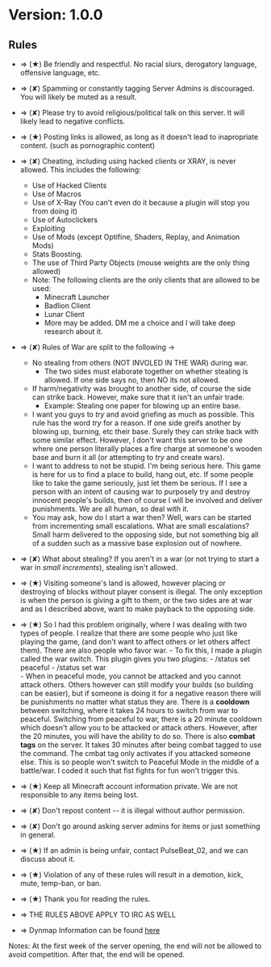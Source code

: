 # Version: 1.0.0
## Rules

- => (★) Be friendly and respectful. No racial slurs, derogatory language, offensive language, etc.

- => (✘) Spamming or constantly tagging Server Admins is discouraged. You will likely be muted as a result.

- => (✘) Please try to avoid religious/political talk on this server. It will likely lead to negative conflicts.

- => (★) Posting links is allowed, as long as it doesn't lead to inapropriate content. (such as pornographic content)

- => (✘) Cheating, including using hacked clients or XRAY, is never allowed. This includes the following: 
	- Use of Hacked Clients
	- Use of Macros
	- Use of X-Ray (You can't even do it because a plugin will stop you from doing it)
	- Use of Autoclickers
	- Exploiting
	- Use of Mods (except Optifine, Shaders, Replay, and Animation Mods)
	- Stats Boosting.
	- The use of Third Party Objects (mouse weights are the only thing allowed)
	- Note: The following clients are the only clients that are allowed to be used:
        - Minecraft Launcher
        - Badlion Client
        - Lunar Client
        - More may be added. DM me a choice and I will take deep research about it.

- => (✘) Rules of War are split to the following ->
     - No stealing from others (NOT INVOLED IN THE WAR) during war.
         - The two sides must elaborate together on whether stealing is allowed. If one side says no, then NO its not allowed.
     - If harm/negativity was brought to another side, of course the side can strike back. However, make sure that it isn't an unfair trade.
         - Example: Stealing one paper for blowing up an entire base.
     - I want you guys to *try* and avoid griefing as much as possible. This rule has the word *try* for a reason. If one side greifs another by blowing
       up, burning, etc their base. Surely they can strike back with some similar effect. However, I don't want this server to be one where one person literally
       places a fire charge at someone's wooden base and burn it all (or attempting to *try* and create wars).
     - I want to address to not be stupid. I'm being serious here. This game is here for us to find a place to build, hang out, etc. If some people
       like to take the game seriously, just let them be serious. If I see a person with an intent of causing war to purposely try and destroy innocent people's
       builds, then of course I will be involved and deliver punishments. We are all human, so deal with it.
     - You may ask, how do I start a war then? Well, wars can be started from incrementing small escalations. What are small escalations? Small harm delivered
       to the opposing side, but not something big all of a sudden such as a massive base explosion out of nowhere.
       
- => (✘) What about stealing? If you aren't in a war (or not trying to start a war in *small increments*), stealing isn't allowed. 

- => (★) Visiting someone's land is allowed, however placing or destroying of blocks without player consent is illegal. The only exception
        is when the person is giving a gift to them, or the two sides are at war and as I described above, want to make payback to the opposing side.

- => (★) So I had this problem originally, where I was dealing with two types of people. I realize that there are some people who just like playing the game, (and
don't want to affect others or let others affect them). There are also people who favor war. 
      - To fix this, I made a plugin called the war switch. This plugin gives you two plugins:
      - /status set peaceful
      - /status set war    
      - When in peaceful mode, you cannot be attacked and you cannot attack others. Others however can still modify your builds (so building can be easier), but if
      someone is doing it for a negative reason there will be punishments no matter what status they are. There is a **cooldown** between switching, where it takes
      24 hours to switch from war to peaceful. Switching from peaceful to war, there is a 20 minute cooldown which doesn't allow you to be attacked or attack others.
      However, after the 20 minutes, you will have the ability to do so. There is also **combat tags** on the server. It takes 30 minutes after being combat tagged to 
      use the command. The cmbat tag only activates if you attacked someone else. This is so people won't switch to Peaceful Mode in the middle of a battle/war.
      I coded it such that fist fights for fun won't trigger this. 

- => (★) Keep all Minecraft account information private. We are not responsible to any items being lost.

- => (✘) Don't repost content -- it is illegal without author permission.

- => (✘) Don't go around asking server admins for items or just something in general.

- => (★) If an admin is being unfair, contact PulseBeat_02, and we can discuss about it.

- => (★) Violation of any of these rules will result in a demotion, kick, mute, temp-ban, or ban.

- => (★) Thank you for reading the rules.

- => THE RULES ABOVE APPLY TO IRC AS WELL

- => Dynmap Information can be found [here](https://github.com/PulseBeat02/SMP-Rules/blob/main/DYNMAP.md)

Notes: At the first week of the server opening, the end will not be allowed to avoid competition. After that, the end will be opened.
